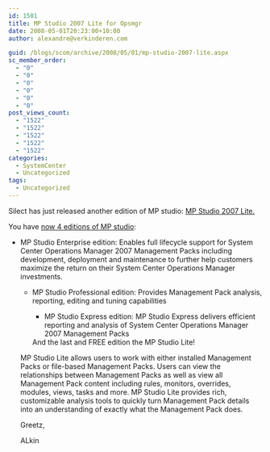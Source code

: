 ```yaml
---
id: 1501
title: MP Studio 2007 Lite for Opsmgr
date: 2008-05-01T20:23:00+10:00
author: alexandre@verkinderen.com

guid: /blogs/scom/archive/2008/05/01/mp-studio-2007-lite.aspx
sc_member_order:
  - "0"
  - "0"
  - "0"
  - "0"
  - "0"
  - "0"
post_views_count:
  - "1522"
  - "1522"
  - "1522"
  - "1522"
  - "1522"
categories:
  - SystemCenter
  - Uncategorized
tags:
  - Uncategorized
---
```

Silect has just released another edition of MP studio: [MP Studio 2007 Lite.](http://www.silect.com/solutions/opsmgr_Sol/opsmgr_Sol_studio2007_Lite.html) 

You have [now 4 editions of MP studio](http://www.silect.com/products/MPStudio2007_compare.php):

  * MP Studio Enterprise edition: Enables full lifecycle support for System Center Operations Manager 2007 Management Packs including development, deployment and maintenance to further help customers maximize the return on their System Center Operations Manager investments. 
      * MP Studio Professional edition: Provides Management Pack analysis, reporting, editing and tuning capabilities 
          * MP Studio Express edition: MP Studio Express delivers efficient reporting and analysis of System Center Operations Manager 2007 Management Packs</ul> 
        And the last and FREE edition the MP Studio Lite! 
        
        MP Studio Lite allows users to work with either installed Management Packs or file-based Management Packs. Users can view the relationships between Management Packs as well as view all Management Pack content including rules, monitors, overrides, modules, views, tasks and more. MP Studio Lite provides rich, customizable analysis tools to quickly turn Management Pack details into an understanding of exactly what the Management Pack does. 
        
        Greetz,
        
        ALkin
